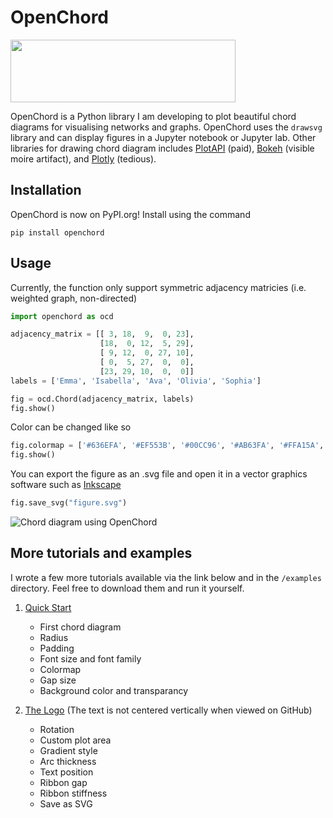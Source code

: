 # OpenChord

<img src="https://raw.githubusercontent.com/pke1029/open-chord/main/media/logo.svg" width="360" height="100">

OpenChord is a Python library I am developing to plot beautiful chord diagrams for visualising networks and graphs. OpenChord uses the `drawsvg` library and can display figures in a Jupyter notebook or Jupyter lab. Other libraries for drawing chord diagram includes [PlotAPI](https://plotapi.com/) (paid), [Bokeh](https://holoviews.org/reference/elements/bokeh/Chord.html) (visible moire artifact), and [Plotly](https://plotly.com/python/v3/filled-chord-diagram/) (tedious). 

## Installation

OpenChord is now on PyPI.org! Install using the command
```
pip install openchord
```

## Usage

Currently, the function only support symmetric adjacency matricies (i.e. weighted graph, non-directed)
```python
import openchord as ocd

adjacency_matrix = [[ 3, 18,  9,  0, 23],
                    [18,  0, 12,  5, 29],
                    [ 9, 12,  0, 27, 10],
                    [ 0,  5, 27,  0,  0],
                    [23, 29, 10,  0,  0]]
labels = ['Emma', 'Isabella', 'Ava', 'Olivia', 'Sophia']

fig = ocd.Chord(adjacency_matrix, labels)
fig.show()
```
Color can be changed like so
```python
fig.colormap = ['#636EFA', '#EF553B', '#00CC96', '#AB63FA', '#FFA15A', '#19D3F3', '#FF6692', '#B6E880', '#FF97FF', '#FECB52']
fig.show()
```
You can export the figure as an .svg file and open it in a vector graphics software such as [Inkscape](https://inkscape.org/)
```python
fig.save_svg("figure.svg")
```
![Chord diagram using OpenChord](https://raw.githubusercontent.com/pke1029/open-chord/main/media/figure.png)

## More tutorials and examples
I wrote a few more tutorials available via the link below and in the `/examples` directory. Feel free to download them and run it yourself. 

1. [Quick Start](https://github.com/pke1029/open-chord/blob/main/examples/01_quick_start.ipynb)
   * First chord diagram
   * Radius
   * Padding
   * Font size and font family
   * Colormap
   * Gap size
   * Background color and transparancy

2. [The Logo](https://github.com/pke1029/open-chord/blob/main/examples/02_the_logo.ipynb) (The text is not centered vertically when viewed on GitHub)
   * Rotation
   * Custom plot area
   * Gradient style
   * Arc thickness
   * Text position
   * Ribbon gap
   * Ribbon stiffness
   * Save as SVG

